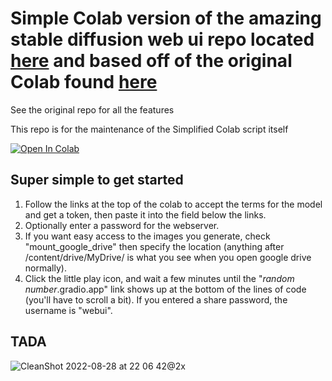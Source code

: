 # Simple Colab version of the amazing stable diffusion web ui repo located [here](https://github.com/hlky/stable-diffusion) and based off of the original Colab found [here](https://github.com/altryne/sd-webui-colab)
See the original repo for all the features

This repo is for the maintenance of the Simplified Colab script itself

[![Open In Colab](https://colab.research.google.com/assets/colab-badge.svg)](https://colab.research.google.com/github/pinilpypinilpy/sd-webui-colab-simplified/blob/main/Stable_Diffusion_WebUi_Simplified.ipynb)

## Super simple to get started
1. Follow the links at the top of the colab to accept the terms for the model and get a token, then paste it into the field below the links. 
2. Optionally enter a password for the webserver.
3. If you want easy access to the images you generate, check "mount_google_drive" then specify the location (anything after /content/drive/MyDrive/ is what you see when you open google drive normally).
4. Click the little play icon, and wait a few minutes until the "*random number*.gradio.app" link shows up at the bottom of the lines of code (you'll have to scroll a bit). If you entered a share password, the username is "webui".

## TADA 
![CleanShot 2022-08-28 at 22 06 42@2x](https://user-images.githubusercontent.com/463317/187121044-40210fd8-ca80-4bab-bd90-3b749e06c8fb.jpg)
